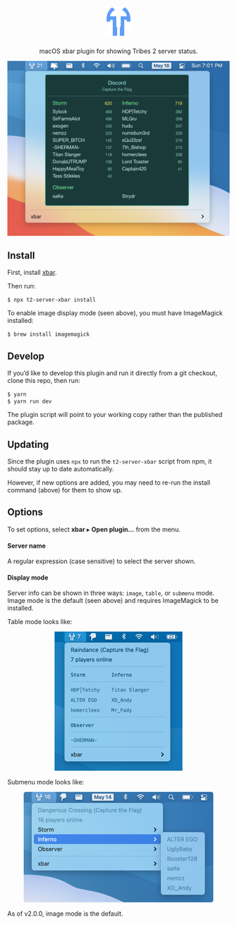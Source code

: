 <div align="center">

<h1>
<img alt="Tribes 2 Server Status" src="icon.png" width="54">
</h1>

macOS xbar plugin for showing Tribes 2 server status.

<img src="screenshot.png" alt="Screenshot" width="560">

</div>

## Install

First, install [xbar](https://xbarapp.com).

Then run:

```console
$ npx t2-server-xbar install
```

To enable image display mode (seen above), you must have ImageMagick installed:

```console
$ brew install imagemagick
```

## Develop

If you’d like to develop this plugin and run it directly from a git checkout,
clone this repo, then run:

```console
$ yarn
$ yarn run dev
```

The plugin script will point to your working copy rather than the published
package.

## Updating

Since the plugin uses `npx` to run the `t2-server-xbar` script from npm, it should stay up to date automatically.

However, if new options are added, you may need to re-run the install command (above) for them to show up.

## Options

To set options, select **xbar** ▸ **Open plugin…** from the menu.

#### Server name

A regular expression (case sensitive) to select the server shown.

#### Display mode

Server info can be shown in three ways: `image`, `table`, or `submenu` mode.
Image mode is the default (seen above) and requires ImageMagick to be installed.

Table mode looks like:

<p align="center">
<img src="screenshot-table.png" alt="Table mode screenshot" width="290">
</p>

Submenu mode looks like:

<p align="center">
<img src="screenshot-submenu.png" alt="Submenu mode screenshot" width="430">
</p>

As of v2.0.0, image mode is the default.
